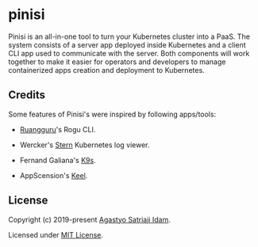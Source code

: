 # pinisi

Pinisi is an all-in-one tool to turn your Kubernetes cluster into a PaaS. 
The system consists of a server app deployed inside Kubernetes and a client CLI app used to communicate with the server.
Both components will work together to make it easier for operators and developers to manage containerized apps creation and deployment to Kubernetes. 

## Credits

Some features of Pinisi's were inspired by following apps/tools: 

* [Ruangguru](https://ruangguru.com/)'s Rogu CLI. 

* Wercker's [Stern](https://github.com/wercker/stern) Kubernetes log viewer.

* Fernand Galiana's [K9s](https://k9ss.io).

* AppScension's [Keel](https://keel.sh).

## License

Copyright (c) 2019-present [Agastyo Satriaji Idam](https://github.com/satriajidam).

Licensed under [MIT License](./LICENSE).
